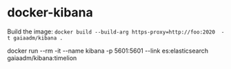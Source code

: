 # docker-kibana

Build the image: ```docker build --build-arg https-proxy=http://foo:2020  -t gaiaadm/kibana .```


docker run --rm -it --name kibana -p 5601:5601 --link es:elasticsearch gaiaadm/kibana:timelion
